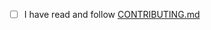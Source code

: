 - [ ] I have read and follow [CONTRIBUTING.md](https://github.com/A7Lavinraj/fyler.nvim/blob/main/CONTRIBUTING.md)
